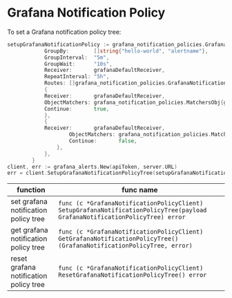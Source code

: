 # Grafana Notification Policy

To set a Grafana notification policy tree:

```go
setupGrafanaNotificationPolicy := grafana_notification_policies.GrafanaNotificationPolicyTree{
            GroupBy:        []string{"hello-world", "alertname"},
            GroupInterval:  "5m",
            GroupWait:      "10s",
            Receiver:       grafanaDefaultReceiver,
            RepeatInterval: "5h",
            Routes: []grafana_notification_policies.GrafanaNotificationPolicy{
            {
            Receiver:       grafanaDefaultReceiver,
            ObjectMatchers: grafana_notification_policies.MatchersObj{grafana_notification_policies.MatcherObj{"hello", "=", "darkness"}},
            Continue:       true,
            },
            {
            Receiver:       grafanaDefaultReceiver,
                    ObjectMatchers: grafana_notification_policies.MatchersObj{grafana_notification_policies.MatcherObj{"my", "=~", "oldfriend.*"}},
                    Continue:       false,
                },
            },
        }
client, err := grafana_alerts.New(apiToken, server.URL)
err = client.SetupGrafanaNotificationPolicyTree(setupGrafanaNotificationPolicy)
```

| function                               | func name                                                                                                                   |
|----------------------------------------|-----------------------------------------------------------------------------------------------------------------------------|
| set grafana notification policy tree   | `func (c *GrafanaNotificationPolicyClient) SetupGrafanaNotificationPolicyTree(payload GrafanaNotificationPolicyTree) error` |
| get grafana notification policy tree   | `func (c *GrafanaNotificationPolicyClient) GetGrafanaNotificationPolicyTree() (GrafanaNotificationPolicyTree, error)`       |
| reset grafana notification policy tree | `func (c *GrafanaNotificationPolicyClient) ResetGrafanaNotificationPolicyTree() error`                                      |
